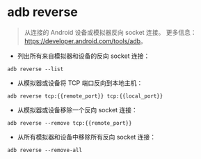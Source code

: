 # adb reverse

> 从连接的 Android 设备或模拟器反向 socket 连接。
> 更多信息：<https://developer.android.com/tools/adb>。

- 列出所有来自模拟器和设备的反向 socket 连接：

`adb reverse --list`

- 从模拟器或设备将 TCP 端口反向到本地主机：

`adb reverse tcp:{{remote_port}} tcp:{{local_port}}`

- 从模拟器或设备移除一个反向 socket 连接：

`adb reverse --remove tcp:{{remote_port}}`

- 从所有模拟器和设备中移除所有反向 socket 连接：

`adb reverse --remove-all`